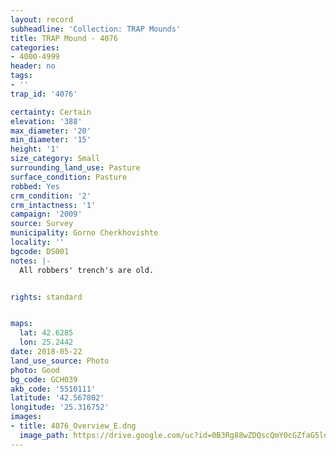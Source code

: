 ```yaml
---
layout: record
subheadline: 'Collection: TRAP Mounds'
title: TRAP Mound - 4076
categories:
- 4000-4999
header: no
tags:
- ''
trap_id: '4076'

certainty: Certain
elevation: '388'
max_diameter: '20'
min_diameter: '15'
height: '1'
size_category: Small
surrounding_land_use: Pasture
surface_condition: Pasture
robbed: Yes
crm_condition: '2'
crm_intactness: '1'
campaign: '2009'
source: Survey
municipality: Gorno Cherkhovishte
locality: ''
bgcode: DS001
notes: |-
  All robbers' trench's are old.


rights: standard


maps:
  lat: 42.6285
  lon: 25.2442
date: 2018-05-22
land_use_source: Photo
photo: Good
bg_code: GCH039
akb_code: '5510111'
latitude: '42.567802'
longitude: '25.316752'
images:
- title: 4076_Overview_E.dng
  image_path: https://drive.google.com/uc?id=0B3Rg88wZDQscQmY0cGZfaG5ldFE
---
```

